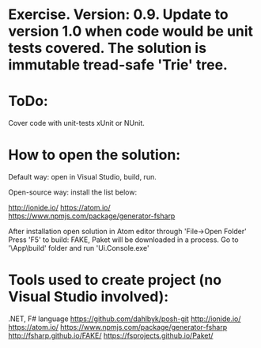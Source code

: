 # Exercise. Version: 0.9. Update to version 1.0 when code would be unit tests covered. The solution is immutable tread-safe 'Trie' tree. 

# ToDo:
Cover code with unit-tests xUnit or NUnit.

# How to open the solution:

Default way: open in Visual Studio, build, run.

Open-source way: install the list below:

http://ionide.io/
https://atom.io/
https://www.npmjs.com/package/generator-fsharp

After installation open solution in Atom editor through 'File->Open Folder'
Press 'F5' to build: FAKE, Paket will be downloaded in a process.
Go to '\App\build\' folder and run 'Ui.Console.exe'

# Tools used to create project (no Visual Studio involved):

.NET, F# language
https://github.com/dahlbyk/posh-git
http://ionide.io/
https://atom.io/
https://www.npmjs.com/package/generator-fsharp
http://fsharp.github.io/FAKE/
https://fsprojects.github.io/Paket/